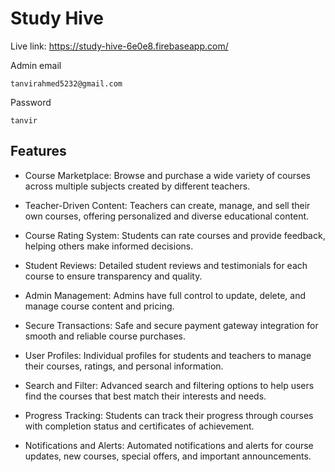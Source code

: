 # Study Hive

Live link: https://study-hive-6e0e8.firebaseapp.com/

Admin email
```
tanvirahmed5232@gmail.com
```
Password 
```
tanvir
```

## Features

- Course Marketplace: Browse and purchase a wide variety of courses across multiple subjects created by different teachers.

- Teacher-Driven Content: Teachers can create, manage, and sell their own courses, offering personalized and diverse educational content.

- Course Rating System: Students can rate courses and provide feedback, helping others make informed decisions.

- Student Reviews: Detailed student reviews and testimonials for each course to ensure transparency and quality.

- Admin Management: Admins have full control to update, delete, and manage course content and pricing.

- Secure Transactions: Safe and secure payment gateway integration for smooth and reliable course purchases.

- User Profiles: Individual profiles for students and teachers to manage their courses, ratings, and personal information.

- Search and Filter: Advanced search and filtering options to help users find the courses that best match their interests and needs.

- Progress Tracking: Students can track their progress through courses with completion status and certificates of achievement.

- Notifications and Alerts: Automated notifications and alerts for course updates, new courses, special offers, and important announcements.